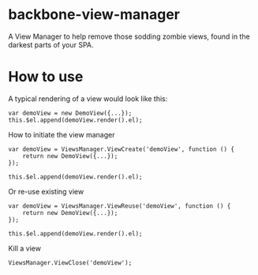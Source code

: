 backbone-view-manager
=====================

A View Manager to help remove those sodding zombie views, found in the darkest parts of your SPA.

How to use
=====================

A typical rendering of a view would look like this:

    var demoView = new DemoView({...});
    this.$el.append(demoView.render().el);

How to initiate the view manager

    var demoView = ViewsManager.ViewCreate('demoView', function () {
        return new DemoView({...});
    });
    
    this.$el.append(demoView.render().el);
    
Or re-use existing view

    var demoView = ViewsManager.ViewReuse('demoView', function () {
        return new DemoView({...});
    });
    
    this.$el.append(demoView.render().el);
    
Kill a view

    ViewsManager.ViewClose('demoView');

